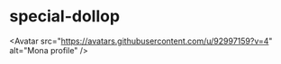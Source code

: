 # special-dollop
&lt;Avatar   src="https://avatars.githubusercontent.com/u/92997159?v=4"   alt="Mona profile" />
